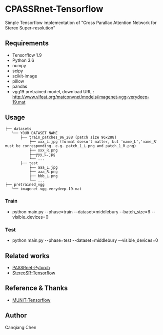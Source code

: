 # CPASSRnet-Tensorflow
Simple Tensorflow implementation of "Cross Parallax Attention Network for Stereo Super-resolution"

## Requirements
* Tensorflow 1.9
* Python 3.6
* numpy
* scipy
* scikit-image
* pillow
* pandas
* vgg19 pretrained model, download URL : http://www.vlfeat.org/matconvnet/models/imagenet-vgg-verydeep-19.mat

## Usage
```
├── datasets
   └── YOUR_DATASET_NAME
       ├── train_patches_96_288 (patch size 96x288)
           ├── xxx_L.jpg (format doesn't matter, but 'name_L','name_R' must be corresponding. e.g. patch_1_L.png and patch_1_R.png)
           ├── xxx_R.png
           ├──yyy_L.jpg
           └── ...
       ├── test
           ├── aaa_L.jpg 
           ├── aaa_R.png 
           ├── bbb_L.png
           └── ...
├── pretrained_vgg
   └── imagenet-vgg-verydeep-19.mat
```

### Train
* python main.py --phase=train --dataset=middlebury --batch_size=6 --visible_devices=0

### Test
* python main.py --phase=test --dataset=middlebury --visible_devices=0


## Related works
* [PASSRnet-Pytorch](https://github.com/LongguangWang/PASSRnet)
* [StereoSR-Tensorflow](https://github.com/PeterZhouSZ/stereosr)

## Reference & Thanks
* [MUNIT-Tensorflow](https://github.com/taki0112/MUNIT-Tensorflow)

## Author
Canqiang Chen
